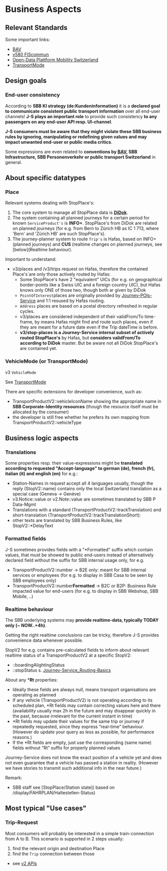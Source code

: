 # Business Aspects

## Relevant Standards
Some important links:
* [BAV](https://www.bav.admin.ch/bav/de/home/verkehrsmittel/eisenbahn.html)
* [v580 FIScommun](https://www.allianceswisspass.ch/de/tarife-vorschriften/uebersicht/V580/Produkte-der-V580-FIScommun-1)
* [Open-Data Plattform Mobility Switzerland](https://opentransportdata.swiss/de/)
* [TransportMode](TransportMode.md)

## Design goals
### End-user consistency
According to **SBB KI strategy (de:Kundeninformation)** it is a **declared goal to communicate consistent public transport information** over all end-user channels!
**J-S plays an important role** to provide such consistency **to any passengers on any end-user API resp. UI-channel**.

**J-S consumers must be aware that they might violate these SBB business rules by ignoring, manipulating or redefining given values and may impact unwanted end-user or public media critics**.

Some expressions are even related to **conventions by [BAV](https://www.bav.admin.ch/bav/de/home/verkehrsmittel/eisenbahn.html), SBB Infrastructure, SBB Personenverkehr or public transport Switzerland** in general.

## About specific datatypes
### Place
Relevant systems dealing with StopPlace's:
1. The core system to manage all StopPlace data is **[DiDok](https://developer.sbb.ch/apis/servicepoints/information)**.
2. The system containing all planned journeys for a certain period for known `ServiceProduct's` is **INFO+**. StopPlace's from DiDok are related on planned journeys (for e.g. from Bern to Zürich HB as IC 1 713, where 'Bern' and 'Zürich HB' are such StopPlace's).
3. The journey-planner system to route `Trip's` is Hafas, based on INFO+ (planned journeys) and **CUS** (realtime changes on planned journeys, see [below](Realtime behaviour).

Important to understand:
* v3/places and /v3/trips request on Hafas, therefore the contained Place's`are only those actively routed by Hafas:
    * Some StopPlace's have 2 "equivalent" UICs (for e.g. on geographical border-points like a Swiss UIC and a foreign country UIC), but Hafas knows only ONE of those two, though both ar given by DiDok
    * `PointOfInterest`places are originally provided by [Journey-POIs-Service](https://developer.sbb.ch/apis/journey-pois/information) and 1:1 resused by Hafas routing.
    * `Address` places are based on a postal directory refreshed in regular cycles.
    *  v3/places are considered independent of their validFrom/To time-frame, by means Hafas might find and route such places, even if they are meant for a future date even if the Trip dateTime is before.
    *  **v3/stop-places is a Journey-Service internal subset of actively routed StopPlace's** by Hafas, but **considers validFrom/To according to DiDok** master. But be aware not all DiDok StopPlace's are contained yet.

### VehicleMode (or TransportMode)

v3 `VehicleMode`

See [TransportMode](TransportMode.md)

There are specific extensions for developer convenience, such as:
* TransportProductV2::vehicleIconName showing the appropriate name in **SBB Corporate-Identity resources** (though the resource itself must be allocated by the consumer)
* the developer is still free whether he prefers its own mapping from TransportProductV2::vehicleType

## Business logic aspects
### Translations
Some properties resp. their value-expressions might be **translated according to requested "Accept-language" to german (de), french (fr), italian (it) and english (en)** for e.g.:
* Station-Names in request accept all 4 languages usually, though the reply (StopV2::name) contains only the local Switzerland translation as a special case (Geneva → Genève)
* v3.Notice::value or v2.Note::value are sometimes translated by SBB P Data-Mgmt
* Translations with a standard (TransportProductV2::trackTranslation) and short-translation (TransportProductV2::trackTranslationShort):
* other texts are translated by SBB Business Rules, like StopV2::*DelayText

### Formatted fields
J-S sometimes provides fields with a "*Formatted" suffix which contain values, that must be showed to public end-users instead of alternatively declared field without the suffix for SBB internal usage only, for e.g.
* TransportProductV2::number → B2E only: meant for SBB internal services or employees (for e.g. to display in SBB Casa to be seen by SBB employees only)
* TransportProductV2::number**Formatted** → B2C or B2P: Business Rule impacted value for end-users (for e.g. to display in SBB Webshop, SBB Mobile, ..)

### Realtime behaviour
The SBB underlying systems may **provide realtime-data, typically TODAY only (~ NOW..+4h)**.

Getting the right realtime conclusions can be tricky, therefore J-S provides convenience data whenever possible.

StopV2 for e.g. contains pre-calculated fields to inform about relevant realtime status of a TransportProductV2 at a specific StopV2:
* ::boardingAlightingStatus
* ::stopStatus s. [Journey-Service_Routing-Basics](https://github.com/SchweizerischeBundesbahnen/journey-service/blob/master/Journey-Service_Routing-Basics.pdf)

About any ***Rt** properties:
* Ideally these fields are always null, means transport organisations are operating as planned
* If any vehicle (TransportProductV2) is not operating according to its scheduled plan, *Rt fields may contain correcting values here and there (availability usually max 2h in the future and may disappear quickly in the past, because irrelevant for the current instant in time)
* *Rt fields may update their values for the same trip or journey if repeatedly requested, since they express “real-time” behaviour. (However do update your query as less as possible, for performance reasons.)
* If the *Rt fields are empty, just use the corresponding (same name) fields without “Rt” suffix for properly planned values

Journey-Service does not know the exact position of a vehicle yet and does not even guarantee that a vehicle has passed a station in reality. (However we have stories to transmit such additional info in the near future.)

Remark:
* SBB staff see [StopPlace/Station state]( based on /display/FAHRPLAN/Haltestellen-Status)

## Most typical "Use cases"
### Trip-Request
Most consumers will probably be interested in a simple train-connection from A to B. This scenario is supported in 2 steps usually:
1. find the relevant origin and destination Place
2. find the `Trip` connection between those

* see [v2 APIs](v2/V2_APIs.md)
